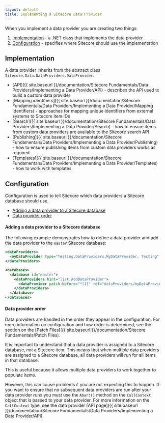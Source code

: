 ```yaml
---
layout: default
title: Implementing a Sitecore Data Provider
---
```

When you implement a data provider you are creating two things:
 
1. [Implementation](#implementation) - a .NET class that implements the data provider
2. [Configuration](#configuration) - specifies where Sitecore should use the implementation

## <a name="implementation">Implementation</a>

A data provider inherits from the abstract class `Sitecore.Data.DataProviders.DataProvider`.

* [API]({{ site.baseurl }}/documentation/Sitecore Fundamentals/Data Providers/Implementing a Data Provider/API) - describes the API used to build a custom data provider
* [Mapping identifiers]({{ site.baseurl }}/documentation/Sitecore Fundamentals/Data Providers/Implementing a Data Provider/Mapping Identifiers) - approaches for mapping unique identifiers from external systems to Sitecore item IDs
* [Search]({{ site.baseurl }}/documentation/Sitecore Fundamentals/Data Providers/Implementing a Data Provider/Search) - how to ensure items from custom data providers are available to the Sitecore search API 
* [Publishing]({{ site.baseurl }}/documentation/Sitecore Fundamentals/Data Providers/Implementing a Data Provider/Publishing) - how to ensure publishing items from custom data providers works as required
* [Templates]({{ site.baseurl }}/documentation/Sitecore Fundamentals/Data Providers/Implementing a Data Provider/Templates) - how to work with templates

## <a name="configuration">Configuration</a>

Configuration is used to tell Sitecore which data providers a Sitecore database should use.
* [Adding a data provider to a Sitecore database](#add_data_provider)
* [Data provider order](#data_provider_order)


#### <a name="add_data_provider">Adding a data provider to a Sitecore database</a>
The following example demonstrates how to define a data provider and add the data provider to the `master` Sitecore database:

```xml
<dataProviders>
  <myDataProvider type="Testing.DataProviders.MyDataProvider, Testing" />
</dataProviders>

<databases>
  <database id="master">
    <dataProviders hint="list:AddDataProvider">
      <dataProvider patch:before="*[1]" ref="dataProviders/myDataProvider" />
    </dataProviders>
  </database>
</databases>
```

#### <a name="data_provider_order">Data provider order</a>

Data providers are handled in the order they appear in the configuration. For more information on configuration and how order is determined, see the section on the [Patch Files]({{ site.baseurl }}/documentation/Sitecore Fundamentals/Patch Files).

It is important to understand that a data provider is assigned to a Sitecore database, *not* a Sitecore item. This means that when multiple data providers are assigned to a Sitecore database, all data providers will run for all items in that database.

This is useful because it allows multiple data providers to work together to populate items. 

However, this can cause problems if you are not expecting this to happen. If you want to ensure that no subsequent data providers are run after your data provider runs you must use the `Abort()` method on the `CallContext` object that is passed to your data provider. For more information on the `CallContext` type, see  the data provider [API page]({{ site.baseurl }}/documentation/Sitecore Fundamentals/Data Providers/Implementing a Data Provider/API).